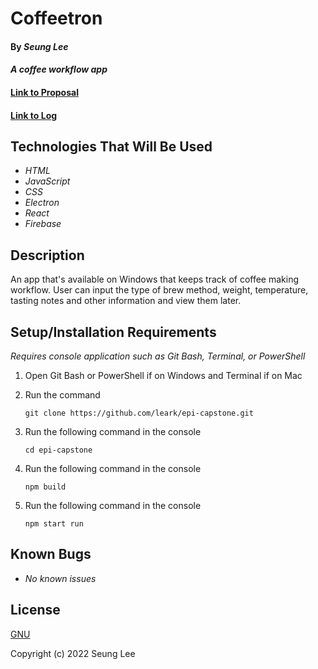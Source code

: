 # Coffeetron

#### By _Seung Lee_

#### _A coffee workflow app_

#### [Link to Proposal](/proposal.md)

#### [Link to Log](/log.md)

## Technologies That Will Be Used

* _HTML_
* _JavaScript_
* _CSS_
* _Electron_
* _React_
* _Firebase_

## Description

An app that's available on Windows that keeps track of coffee making workflow. User can input the type of brew method, weight, temperature, tasting notes and other information and view them later.

## Setup/Installation Requirements

_Requires console application such as Git Bash, Terminal, or PowerShell_

1. Open Git Bash or PowerShell if on Windows and Terminal if on Mac
2. Run the command

    ``git clone https://github.com/leark/epi-capstone.git``

3. Run the following command in the console

    ``cd epi-capstone``

4. Run the following command in the console

    ``npm build``

5. Run the following command in the console

    ``npm start run``

## Known Bugs

* _No known issues_

## License

[GNU](/LICENSE)

Copyright (c) 2022 Seung Lee
